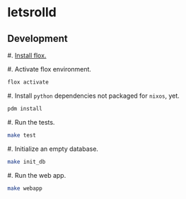# letsrolld

## Development

#. [Install flox.](https://flox.dev/docs/install-flox/)

#. Activate flox environment.

```bash
flox activate
```

#. Install `python` dependencies not packaged for `nixos`, yet.

```bash
pdm install
```

#. Run the tests.

```bash
make test
```

#. Initialize an empty database.

```bash
make init_db
```

#. Run the web app.

```bash
make webapp
```
